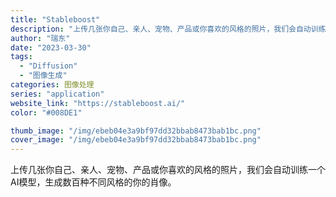 ```yaml
---
title: "Stableboost"
description: "上传几张你自己、亲人、宠物、产品或你喜欢的风格的照片，我们会自动训练一个AI模型，生成数百种不同风格的你的肖像。 "
author: "瑞东"
date: "2023-03-30"
tags:
  - "Diffusion"
  - "图像生成"
categories: 图像处理
series: "application"
website_link: "https://stableboost.ai/"
color: "#008DE1"

thumb_image: "/img/ebeb04e3a9bf97dd32bbab8473bab1bc.png"
cover_image: "/img/ebeb04e3a9bf97dd32bbab8473bab1bc.png"
---
```


上传几张你自己、亲人、宠物、产品或你喜欢的风格的照片，我们会自动训练一个AI模型，生成数百种不同风格的你的肖像。 